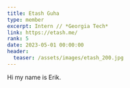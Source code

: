 ```yaml
---
title: Etash Guha
type: member
excerpt: Intern // *Georgia Tech*
link: https://etash.me/
rank: 5
date: 2023-05-01 00:00:00
header:
  teaser: /assets/images/etash_200.jpg
---
```


Hi my name is Erik.

